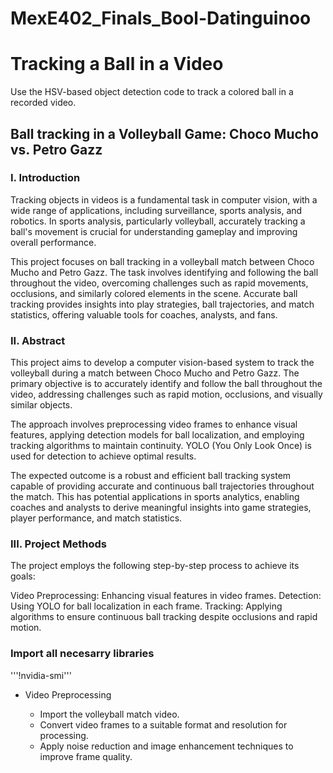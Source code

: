 # MexE402_Finals_Bool-Datinguinoo
# Tracking a Ball in a Video
Use the HSV-based object detection code to track a colored ball in a recorded video.
## Ball tracking in a Volleyball Game: Choco Mucho vs. Petro Gazz

### I. Introduction
Tracking objects in videos is a fundamental task in computer vision, with a wide range of applications, including surveillance, sports analysis, and robotics. In sports analysis, particularly volleyball, accurately tracking a ball's movement is crucial for understanding gameplay and improving overall performance.

This project focuses on ball tracking in a volleyball match between Choco Mucho and Petro Gazz. The task involves identifying and following the ball throughout the video, overcoming challenges such as rapid movements, occlusions, and similarly colored elements in the scene. Accurate ball tracking provides insights into play strategies, ball trajectories, and match statistics, offering valuable tools for coaches, analysts, and fans.

### II. Abstract
This project aims to develop a computer vision-based system to track the volleyball during a match between Choco Mucho and Petro Gazz. The primary objective is to accurately identify and follow the ball throughout the video, addressing challenges such as rapid motion, occlusions, and visually similar objects.

The approach involves preprocessing video frames to enhance visual features, applying detection models for ball localization, and employing tracking algorithms to maintain continuity. YOLO (You Only Look Once) is used for detection to achieve optimal results.

The expected outcome is a robust and efficient ball tracking system capable of providing accurate and continuous ball trajectories throughout the match. This has potential applications in sports analytics, enabling coaches and analysts to derive meaningful insights into game strategies, player performance, and match statistics.

### III. Project Methods
The project employs the following step-by-step process to achieve its goals:

Video Preprocessing: Enhancing visual features in video frames.
Detection: Using YOLO for ball localization in each frame.
Tracking: Applying algorithms to ensure continuous ball tracking despite occlusions and rapid motion.

### Import all necesarry libraries

'''!nvidia-smi'''

- Video Preprocessing

  - Import the volleyball match video.
  - Convert video frames to a suitable format and resolution for processing.
  - Apply noise reduction and image enhancement techniques to improve frame quality.
